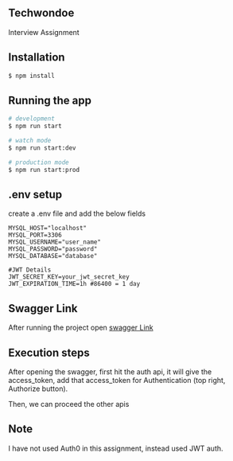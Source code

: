 ## Techwondoe

Interview Assignment

## Installation

```bash
$ npm install
```

## Running the app

```bash
# development
$ npm run start

# watch mode
$ npm run start:dev

# production mode
$ npm run start:prod
```

## .env setup

create a .env file and add the below fields

```
MYSQL_HOST="localhost"
MYSQL_PORT=3306
MYSQL_USERNAME="user_name"
MYSQL_PASSWORD="password"
MYSQL_DATABASE="database"

#JWT Details
JWT_SECRET_KEY=your_jwt_secret_key
JWT_EXPIRATION_TIME=1h #86400 = 1 day
```

## Swagger Link

After running the project
open [swagger Link](http://localhost:3000/apis)


## Execution steps

After opening the swagger, first hit the auth api, it will give the access_token, add that access_token for Authentication (top right, Authorize button).

Then, we can proceed the other apis


## Note

I have not used Auth0 in this assignment, instead used JWT auth.
